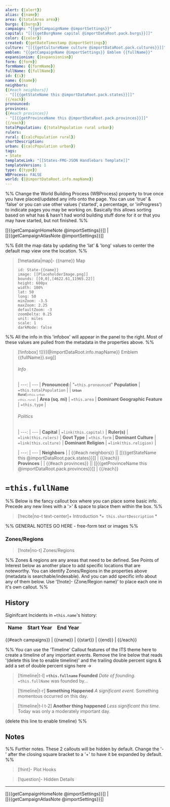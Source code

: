 ```yaml
---
alert: {{alert}}
alias: {{name}}
area: {{totalArea area}}
burgs: {{burgs}}
campaign: "{{getCampaignName @importSettings}}"
capital: "[[{{getBurgName capital @importDataRoot.pack.burgs}}]]"
color: {{color}}
created: {{getDateTimestamp @importSettings}}
culture: "[[{{getCultureName culture @importDataRoot.pack.cultures}}]]"
emblem: "{{getCampaignName @importSettings}} Emblem {{fullName}}"
expansionism: {{expansionism}}
form: {{form}}
formName: {{formName}}
fullName: {{fullName}}
id: {{i}}
name: {{name}}
neighbors: 
{{#each neighbors}}
- "[[{{getStateName this @importDataRoot.pack.states}}]]"
{{/each}}
pronounced:
provinces:
{{#each provinces}}
- "[[{{getProvinceName this @importDataRoot.pack.provinces}}]]"
{{/each}}
totalPopulation: {{totalPopulation rural urban}}
rulers:
rural: {{calcPopulation rural}}
shortDescription:
urban: {{calcPopulation urban}}
tags:
- State
templateLink: "[[States-FMG-JSON Handlebars Template]]"
templateVersion: 1
type: {{type}}
WBProcess: FALSE
world: {{@importDataRoot.info.mapName}}
---
```

%% Change the World Building Process (WBProcess) property to true once you have placed/updated any info onto the page. You can use 'true' & 'false' or you can use other values ('started', a percentage, or 'inProgress') to indicate pages you may be working on. Basically this allows sorting based on what has & hasn't had world building stuff done for it or that you may have started, but not finished. %%

[[{{getCampaignHomeNote @importSettings}}]] | [[{{getCampaignAtlasNote @importSettings}}]]

%% Edit the map data by updating the 'lat' & 'long' values to center the default map view one the location. %% 

> [!metadata|map]- {{name}} Map
> ```leaflet
> id: State-{{name}}
> image: [[PlaceholderImage.png]]
> bounds: [[0,0],[4622.61,11965.22]]
> height: 600px
> width: 100%
> lat: 50
> long: 50
> minZoom: -3.5
> maxZoom: 2.25
> defaultZoom: -3
> zoomDelta: 0.25
> unit: miles
> scale: 1
> darkMode: false
> ```

%% All the info in this 'infobox' will appear in the panel to the right. Most of these values are pulled from the metadata in the properties above. %%

> [!infobox]
> ![[{{@importDataRoot.info.mapName}} Emblem {{fullName}}.svg]]
> ###### Info
>  |
>  ---: | --- |
>  **Pronounced:**| "`=this.pronounced`"
> **Population** | `=this.totalPopulation` |
>  |  <span style="font-size:x-small">**Urban**<br>**Rural**|`=this.urban`<br>`=this.rural`</span> |
> **Area (sq. mi)** | `=this.area` |
>  **Dominant Geographic Feature** | `=this.type` |
>  
> ###### Politics
>  |
> ---: | --- |
> **Capital** | `=link(this.capital)` |
> **Ruler(s)** | `=link(this.rulers)` |
> **Govt Type** | `=this.form` |
>**Dominant Culture** | `=link(this.culture)` |
> **Dominant Religion** | `=link(this.religion)` |
>
>  |
>  ---: | --- |
>  **Neighbors** |  |
{{#each neighbors}}
>  || [[{{getStateName this @importDataRoot.pack.states}}]] |
{{/each}}  
>  **Provinces** |  |
{{#each provinces}}
>  || [[{{getProvinceName this @importDataRoot.pack.provinces}}]] |
{{/each}}  

# **`=this.fullName`**

%% Below is the fancy callout box where you can place some basic info. Precede any new lines with a '>' & space to place them within the box. %%

> [!recite|no-t text-center]+ Introduction
> *`= this.shortDescription` *

%% GENERAL NOTES GO HERE - free-form text or images %%

### Zones/Regions

> [!note|no-t] Zones/Regions

%% Zones & regions are any areas that need to be defined. See Points of Interest below as another place to add specific locations that are noteworthy. You can identify Zones/Regions in the properties above (metadata is searchable/indexable). And you can add specific info about any of them below. Use '[!note]- {Zone/Region name}' to place each one in it's own callout. %%

## History
Siginifcant Incidents in `=this.name`'s history:

| Name | Start Year | End Year |
| ---- | ---------- | -------- |
{{#each campaigns}} 
| {{name}} | {{start}} | {{end}} |
{{/each}}

%% You can use the 'Timeline' Callout features of the ITS theme here to create a timeline of any important events. Remove the line below that reads '(delete this line to enable timeline)' and the trailing double percent signs & add a set of double percent signs here ->

> [!timeline|t-l] **`=this.fullname` Founded** _Date of founding._
> `=this.fullName` was founded by...

> [!timeline|t-r] **Something Happened** *A significant event.*
> Something momentous occurred on this day.

> [!timeline|t-l t-2] **Another thing happened** *Less significant this time.*
> Today was only a moderately important day.

(delete this line to enable timeline) %%

## Notes

%% Further notes. These 2 callouts will be hidden by default. Change the '-' after the closing square bracket to a '+' to have it be expanded by default. %%

> [!hint]- Plot Hooks
> 

> [!question]- Hidden Details
>

---

[[{{getCampaignHomeNote @importSettings}}]] | [[{{getCampaignAtlasNote @importSettings}}]]